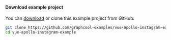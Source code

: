 #### Download example project 

You can [download](https://github.com/graphcool-examples/vue-apollo-instagram-example) or clone this example project from GitHub:

```sh
git clone https://github.com/graphcool-examples/vue-apollo-instagram-example.git
cd vue-apollo-instagram-example
```

